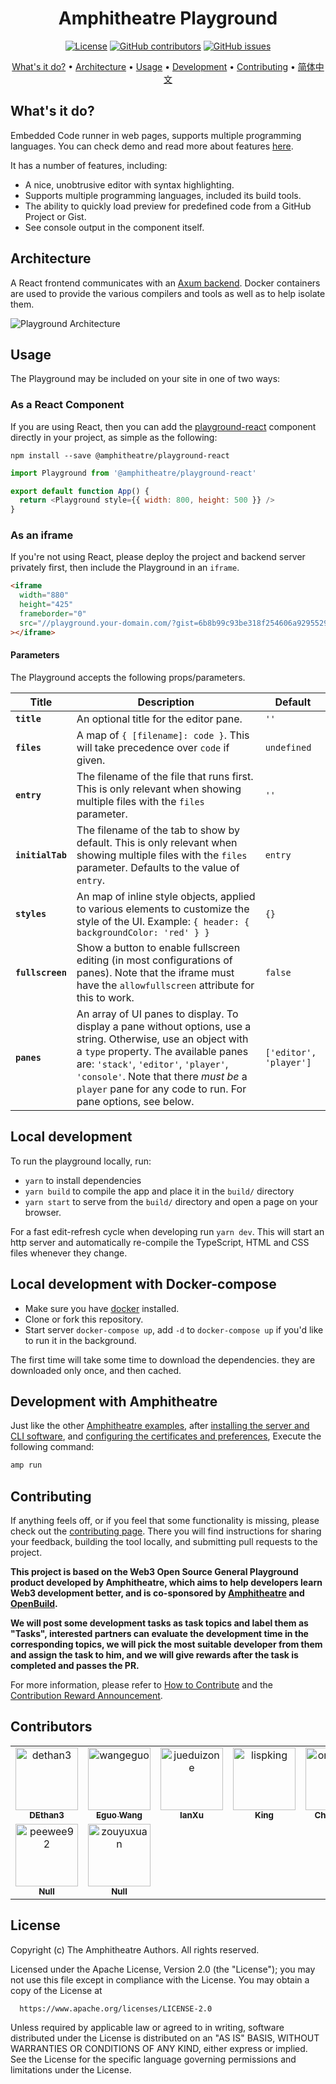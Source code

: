 <div align="center">

# Amphitheatre Playground

[![License](https://img.shields.io/github/license/amphitheatre-app/playground)](https://github.com/amphitheatre-app/playground/blob/master/LICENSE)
[![GitHub
contributors](https://img.shields.io/github/contributors/amphitheatre-app/playground)](https://github.com/amphitheatre-app/playground/graphs/contributors)
[![GitHub
issues](https://img.shields.io/github/issues/amphitheatre-app/playground)](https://github.com/amphitheatre-app/playground/issues)

[What's it do?](#whats-it-do) •
[Architecture](#architecture) •
[Usage](#usage) •
[Development](#local-development) •
[Contributing](#contributing) •
[简体中文](README.zh-CN.md)

</div>

## What's it do?

Embedded Code runner in web pages, supports multiple programming languages. You
can check demo and read more about features
[here](https://play.amphitheatre.app).

It has a number of features, including:

- A nice, unobtrusive editor with syntax highlighting.
- Supports multiple programming languages, included its build tools.
- The ability to quickly load preview for predefined code from a GitHub Project or Gist.
- See console output in the component itself.

## Architecture

A React frontend communicates with an [Axum
backend](https://github.com/amphitheatre-app/playground-api). Docker containers
are used to provide the various compilers and tools as well as to help isolate
them.

![Playground Architecture](./docs/images/architecture.jpg)

## Usage

The Playground may be included on your site in one of two ways:

### As a React Component

If you are using React, then you can add the
[playground-react](https://github.com/amphitheatre-app/playground-react)
component directly in your project, as simple as the following:

```shell
npm install --save @amphitheatre/playground-react
```

```javascript
import Playground from '@amphitheatre/playground-react'

export default function App() {
  return <Playground style={{ width: 800, height: 500 }} />
}
```

### As an iframe

If you're not using React, please deploy the project and backend server
privately first, then include the Playground in an `iframe`.

```html
<iframe
  width="880"
  height="425"
  frameborder="0"
  src="//playground.your-domain.com/?gist=6b8b99c93be318f254606a92955294ec"
></iframe>
```

#### Parameters

The Playground accepts the following props/parameters.

| Title            | Description                                                  | Default                |
| ---------------- | ------------------------------------------------------------ | ---------------------- |
| **`title`**      | An optional title for the editor pane.                       | `''`                   |
| **`files`**      | A map of `{ [filename]: code }`. This will take precedence over `code` if given. | `undefined`            |
| **`entry`**      | The filename of the file that runs first. This is only relevant when showing multiple files with the `files` parameter. | `''`                   |
| **`initialTab`** | The filename of the tab to show by default. This is only relevant when showing multiple files with the `files` parameter. Defaults to the value of `entry`. | `entry`                |
| **`styles`**     | An map of inline style objects, applied to various elements to customize the style of the UI. Example: `{ header: { backgroundColor: 'red' } }` | `{}`                   |
| **`fullscreen`** | Show a button to enable fullscreen editing (in most configurations of panes). Note that the iframe must have the `allowfullscreen` attribute for this to work. | `false`                |
| **`panes`**      | An array of UI panes to display. To display a pane without options, use a string. Otherwise, use an object with a `type` property. The available panes are: `'stack'`, `'editor'`, `'player'`, `'console'`. Note that there *must be* a `player` pane for any code to run. For pane options, see below. | `['editor', 'player']` |

## Local development

To run the playground locally, run:

- `yarn` to install dependencies
- `yarn build` to compile the app and place it in the `build/` directory
- `yarn start` to serve from the `build/` directory and open a page on your
  browser.

For a fast edit-refresh cycle when developing run `yarn dev`. This will
start an http server and automatically re-compile the TypeScript, HTML and CSS
files whenever they change.

## Local development with Docker-compose

- Make sure you have [docker](https://docs.docker.com/get-docker/) installed.
- Clone or fork this repository.
- Start server `docker-compose up`, add `-d` to `docker-compose up` if you'd
  like to run it in the background.

The first time will take some time to download the dependencies. they are
downloaded only once, and then cached.

## Development with Amphitheatre

Just like the other [Amphitheatre
examples](https://docs.amphitheatre.app/examples/), after [installing the server
and CLI software](https://docs.amphitheatre.app/installation/), and [configuring
the certificates and
preferences](https://docs.amphitheatre.app/getting-started/initialize/), Execute
the following command:

```bash
amp run
```

## Contributing

If anything feels off, or if you feel that some functionality is missing, please
check out the [contributing page](https://docs.amphitheatre.app/contributing/).
There you will find instructions for sharing your feedback, building the tool
locally, and submitting pull requests to the project.


**This project is based on the Web3 Open Source General Playground product
developed by Amphitheatre, which aims to help developers learn Web3 development
better, and is co-sponsored by [Amphitheatre](https://amphitheatre.app/) and
[OpenBuild](https://openbuild.xyz).**

**We will post some development tasks as task topics and label them as "Tasks",
interested partners can evaluate the development time in the corresponding
topics, we will pick the most suitable developer from them and assign the task
to him, and we will give rewards after the task is completed and passes the PR.**

For more information, please refer to [How to
Contribute](https://github.com/amphitheatre-app/playground/blob/master/docs/how_to_contribute.md)
and the [Contribution Reward
Announcement](https://github.com/amphitheatre-app/playground/issues/4).

## Contributors

<!-- readme: collaborators,contributors,zouyuxuan -start -->
<table>
	<tbody>
		<tr>
            <td align="center">
                <a href="https://github.com/dethan3">
                    <img src="https://avatars.githubusercontent.com/u/33822639?v=4" width="100;" alt="dethan3"/>
                    <br />
                    <sub><b>DEthan3</b></sub>
                </a>
            </td>
            <td align="center">
                <a href="https://github.com/wangeguo">
                    <img src="https://avatars.githubusercontent.com/u/146697?v=4" width="100;" alt="wangeguo"/>
                    <br />
                    <sub><b>Eguo Wang</b></sub>
                </a>
            </td>
            <td align="center">
                <a href="https://github.com/jueduizone">
                    <img src="https://avatars.githubusercontent.com/u/16284115?v=4" width="100;" alt="jueduizone"/>
                    <br />
                    <sub><b>IanXu</b></sub>
                </a>
            </td>
            <td align="center">
                <a href="https://github.com/lispking">
                    <img src="https://avatars.githubusercontent.com/u/4446580?v=4" width="100;" alt="lispking"/>
                    <br />
                    <sub><b>King</b></sub>
                </a>
            </td>
            <td align="center">
                <a href="https://github.com/onlyheartt9">
                    <img src="https://avatars.githubusercontent.com/u/49861142?v=4" width="100;" alt="onlyheartt9"/>
                    <br />
                    <sub><b>Challenger</b></sub>
                </a>
            </td>
            <td align="center">
                <a href="https://github.com/KazooTTT">
                    <img src="https://avatars.githubusercontent.com/u/31075337?v=4" width="100;" alt="KazooTTT"/>
                    <br />
                    <sub><b>KazooTTT</b></sub>
                </a>
            </td>
		</tr>
		<tr>
            <td align="center">
                <a href="https://github.com/peewee92">
                    <img src="https://avatars.githubusercontent.com/u/20059253?v=4" width="100;" alt="peewee92"/>
                    <br />
                    <sub><b>Null</b></sub>
                </a>
            </td>
            <td align="center">
                <a href="https://github.com/zouyuxuan">
                    <img src="https://avatars.githubusercontent.com/u/33485252?v=4" width="100;" alt="zouyuxuan"/>
                    <br />
                    <sub><b>Null</b></sub>
                </a>
            </td>
		</tr>
	<tbody>
</table>
<!-- readme: collaborators,contributors,zouyuxuan -end -->

## License

Copyright (c) The Amphitheatre Authors. All rights reserved.

Licensed under the Apache License, Version 2.0 (the "License"); you may not use
this file except in compliance with the License. You may obtain a copy of the
License at

      https://www.apache.org/licenses/LICENSE-2.0

Unless required by applicable law or agreed to in writing, software distributed
under the License is distributed on an "AS IS" BASIS, WITHOUT WARRANTIES OR
CONDITIONS OF ANY KIND, either express or implied. See the License for the
specific language governing permissions and limitations under the License.
